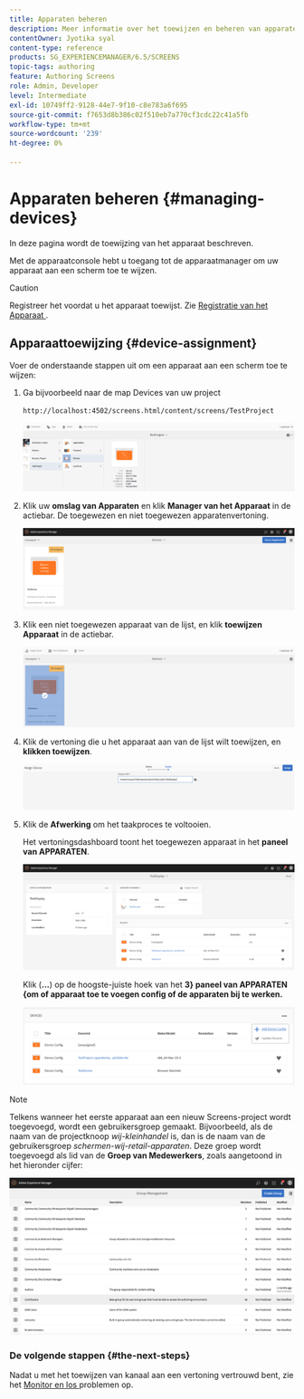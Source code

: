 ```yaml
---
title: Apparaten beheren
description: Meer informatie over het toewijzen en beheren van apparaten in AEM Screens.
contentOwner: Jyotika syal
content-type: reference
products: SG_EXPERIENCEMANAGER/6.5/SCREENS
topic-tags: authoring
feature: Authoring Screens
role: Admin, Developer
level: Intermediate
exl-id: 10749ff2-9128-44e7-9f10-c8e783a6f695
source-git-commit: f7653d8b386c02f510eb7a770cf3cdc22c41a5fb
workflow-type: tm+mt
source-wordcount: '239'
ht-degree: 0%

---
```


# Apparaten beheren {#managing-devices}

In deze pagina wordt de toewijzing van het apparaat beschreven.

Met de apparaatconsole hebt u toegang tot de apparaatmanager om uw apparaat aan een scherm toe te wijzen.

>[!CAUTION]
>
>Registreer het voordat u het apparaat toewijst. Zie [ Registratie van het Apparaat ](device-registration.md).

## Apparaattoewijzing {#device-assignment}

Voer de onderstaande stappen uit om een apparaat aan een scherm toe te wijzen:

1. Ga bijvoorbeeld naar de map Devices van uw project

   `http://localhost:4502/screens.html/content/screens/TestProject`

   ![ chlimage_1-32 ](assets/chlimage_1-32.png)

1. Klik uw **omslag van Apparaten** en klik **Manager van het Apparaat** in de actiebar. De toegewezen en niet toegewezen apparatenvertoning.

   ![ chlimage_1-33 ](assets/chlimage_1-33.png)

1. Klik een niet toegewezen apparaat van de lijst, en klik **toewijzen Apparaat** in de actiebar.

   ![ chlimage_1-34 ](assets/chlimage_1-34.png)

1. Klik de vertoning die u het apparaat aan van de lijst wilt toewijzen, en **klikken toewijzen**.

   ![ chlimage_1-35 ](assets/chlimage_1-35.png)

1. Klik de **Afwerking** om het taakproces te voltooien.


   Het vertoningsdashboard toont het toegewezen apparaat in het **paneel van APPARATEN**.

   ![ chlimage_1-37 ](assets/chlimage_1-37.png)

   Klik (**...**) op de hoogste-juiste hoek van het **3&rbrace; paneel van APPARATEN &lbrace;om of apparaat toe te voegen config of de apparaten bij te werken.**

   ![ chlimage_1-38 ](assets/chlimage_1-38.png)

>[!NOTE]
>
>Telkens wanneer het eerste apparaat aan een nieuw Screens-project wordt toegevoegd, wordt een gebruikersgroep gemaakt.
>Bijvoorbeeld, als de naam van de projectknoop *wij-kleinhandel* is, dan is de naam van de gebruikersgroep *schermen-wij-retail-apparaten*.
>Deze groep wordt toegevoegd als lid van de **Groep van Medewerkers**, zoals aangetoond in het hieronder cijfer:

![ chlimage_1-39 ](assets/chlimage_1-39.png)

### De volgende stappen {#the-next-steps}

Nadat u met het toewijzen van kanaal aan een vertoning vertrouwd bent, zie het [ Monitor en los ](monitoring-screens.md) problemen op.
